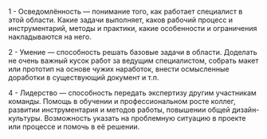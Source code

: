 


1 - Осведомлённость — понимание того, как работает специалист в этой области. Какие задачи выполняет, каков рабочий процесс и инструментарий, методы и практики, какие особенности и ограничения накладываются на него.

2 - Умение — способность решать базовые задачи в области. Доделать не очень важный кусок работ за ведущим специалистом, собрать макет или прототип на основе чужих наработок, внести осмысленные доработки в существующий документ и т.п.

4 - Лидерство — способность передать экспертизу другим участникам команды. Помощь в обучении и профессиональном росте коллег, развитии инструментария и методов работы, повышении общей дизайн-культуры. Возможность указать на проблемную ситуацию в проекте или процессе и помочь в её решении.


